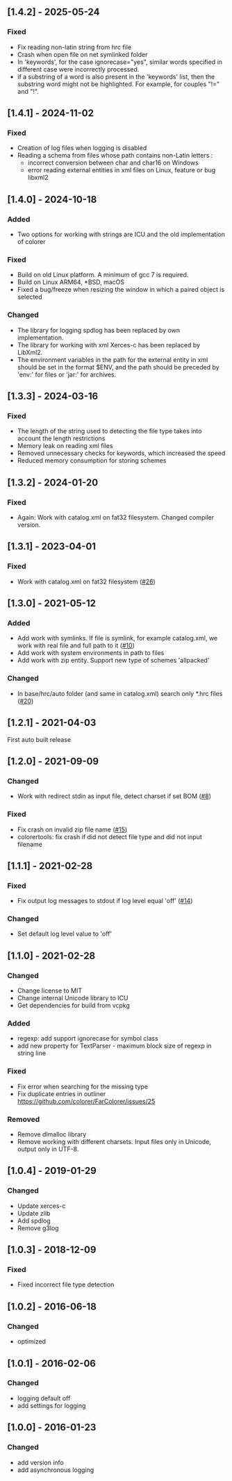 ## [1.4.2] - 2025-05-24

### Fixed
- Fix reading non-latin string from hrc file
- Crash when open file on net symlinked folder
- In 'keywords', for the case ignorecase="yes", similar words specified in different case were incorrectly processed.
- if a substring of a word is also present in the 'keywords' list, then the substring word might not be highlighted. For example, for couples "!=" and "!".

## [1.4.1] - 2024-11-02

### Fixed
- Creation of log files when logging is disabled
- Reading a schema from files whose path contains non-Latin letters :
  - incorrect conversion between char and char16 on Windows
  - error reading external entities in xml files on Linux, feature or bug libxml2

## [1.4.0] - 2024-10-18

### Added
- Two options for working with strings are ICU and the old implementation of colorer

### Fixed
- Build on old Linux platform. A minimum of gcc 7 is required.
- Build on Linux ARM64, *BSD, macOS
- Fixed a bug/freeze when resizing the window in which a paired object is selected
 
### Changed
- The library for logging spdlog has been replaced by own implementation.
- The library for working with xml Xerces-c has been replaced by LibXml2.
- The environment variables in the path for the external entity in xml should be set in the format $ENV, 
   and the path should be preceded by 'env:' for files or 'jar:' for archives.

## [1.3.3] - 2024-03-16

### Fixed

- The length of the string used to detecting the file type takes into account the length restrictions
- Memory leak on reading xml files
- Removed unnecessary checks for keywords, which increased the speed
- Reduced memory consumption for storing schemes

## [1.3.2] - 2024-01-20

### Fixed

- Again: Work with catalog.xml on fat32 filesystem. Changed compiler version.

## [1.3.1] - 2023-04-01

### Fixed

- Work with catalog.xml on fat32 filesystem ([#26](https://github.com/colorer/Colorer-library/issues/26))

## [1.3.0] - 2021-05-12

### Added

- Add work with symlinks. If file is symlink, for example catalog.xml, we work with real file and full path to it ([#10](https://github.com/colorer/Colorer-library/issues/10))
- Add work with system environments in path to files
- Add work with zip entity. Support new type of schemes 'allpacked'

### Changed

- In base/hrc/auto folder (and same in catalog.xml) search only *.hrc files ([#20](https://github.com/colorer/Colorer-library/issues/20))

## [1.2.1] - 2021-04-03

First auto built release

## [1.2.0] - 2021-09-09

### Changed

- Work with redirect stdin as input file, detect charset if set BOM ([#8](https://github.com/colorer/Colorer-library/issues/8))

### Fixed

- Fix crash on invalid zip file name ([#15](https://github.com/colorer/Colorer-library/issues/15))
- colorertools: fix crash if did not detect file type and did not input filename

## [1.1.1] - 2021-02-28

### Fixed

- Fix output log messages to stdout if log level equal 'off' ([#14](https://github.com/colorer/Colorer-library/issues/14))

### Changed

- Set default log level value to 'off'

## [1.1.0] - 2021-02-28

### Changed

- Change license to MIT
- Change internal Unicode library to ICU
- Get dependencies for build from vcpkg

### Added

- regexp: add support ignorecase for symbol class
- add new property for TextParser - maximum block size of regexp in string line

### Fixed

- Fix error when searching for the missing type
- Fix duplicate entries in outliner https://github.com/colorer/FarColorer/issues/25

### Removed

- Remove dlmalloc library
- Remove working with different charsets. Input files only in Unicode, output only in UTF-8.

## [1.0.4] - 2019-01-29

### Changed

- Update xerces-c
- Update zlib
- Add spdlog
- Remove g3log

## [1.0.3] - 2018-12-09

### Fixed

- Fixed incorrect file type detection

## [1.0.2] - 2016-06-18

### Changed

- optimized

## [1.0.1] - 2016-02-06

### Changed

- logging default off
- add settings for logging

## [1.0.0] - 2016-01-23

### Changed

- add version info
- add asynchronous logging

